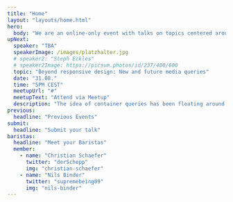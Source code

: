 ```yaml
---
title: "Home"
layout: "layouts/home.html"
hero:
  body: "We are an online-only event with talks on topics centered around CSS."
upNext:
  speaker: "TBA"
  speakerImage: /images/platzhalter.jpg
  # speaker2: "Steph Eckles"
  # speaker2Image: https://picsum.photos/id/237/400/600
  topic: "Beyond responsive design: New and future media queries"
  date: "31.08."
  time: "5PM CEST"
  meetupUrl: "#"
  meetupText: "Attend via Meetup"
  description: "The idea of container queries has been floating around for at least a decade. Let's take a look at the evolution of this idea, the challenges, why it hasn't been implemented, its future, and algorithmic layouts we can achieve with CSS today."
previous:
  headline: "Previous Events"
submit:
  headline: "Submit your talk"
baristas:
  headline: "Meet your Baristas"
  member:
    - name: "Christian Schaefer"
      twitter: "derSchepp"
      img: "christian-schaefer"
    - name: "Nils Binder"
      twitter: "supremebeing09"
      img: "nils-binder"
---
```

